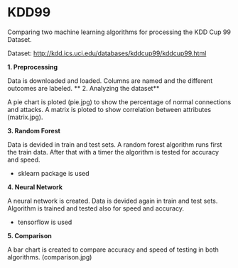 # KDD99

Comparing two machine learning algorithms for processing the KDD Cup 99 Dataset.

Dataset: http://kdd.ics.uci.edu/databases/kddcup99/kddcup99.html


**1. Preprocessing**

Data is downloaded and loaded. Columns are named and the different outcomes are labeled. 
**
2. Analyzing the dataset**

A pie chart is ploted (pie.jpg) to show the percentage of normal connections and attacks.
A matrix is ploted to show correlation between attributes (matrix.jpg).

**3. Random Forest**

Data is devided in train and test sets. A random forest algorithm runs first the train data. After that with a timer the algorithm is tested for accuracy and speed.
 - sklearn package is used

**4. Neural Network**

A neural network is created. Data is devided again in train and test sets. Algorithm is trained and tested also for speed and accuracy. 
 - tensorflow is used

**5. Comparison**

A bar chart is created to compare accuracy and speed of testing in both algorithms.
(comparison.jpg)
